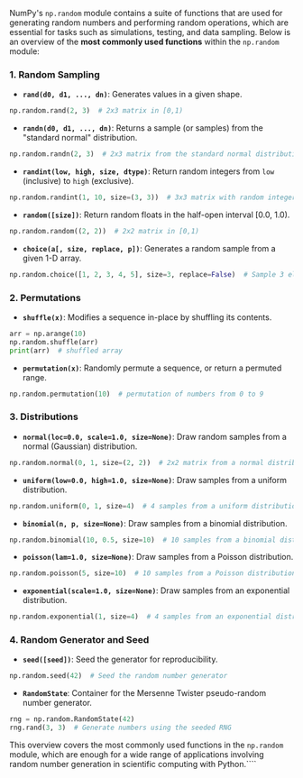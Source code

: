 NumPy's `np.random` module contains a suite of functions that are used for generating random numbers and performing
random operations, which are essential for tasks such as simulations, testing, and data sampling. Below is an overview
of the **most commonly used functions** within the `np.random` module:

### 1. Random Sampling

- **`rand(d0, d1, ..., dn)`**:
  Generates values in a given shape.

```python
np.random.rand(2, 3)  # 2x3 matrix in [0,1)
```

- **`randn(d0, d1, ..., dn)`**:
  Returns a sample (or samples) from the "standard normal" distribution.

```python
np.random.randn(2, 3)  # 2x3 matrix from the standard normal distribution
```

- **`randint(low, high, size, dtype)`**:
  Return random integers from `low` (inclusive) to `high` (exclusive).

```python
np.random.randint(1, 10, size=(3, 3))  # 3x3 matrix with random integers from 1 to 9
```

- **`random([size])`**:
  Return random floats in the half-open interval [0.0, 1.0).

```python
np.random.random((2, 2))  # 2x2 matrix in [0,1)
```

- **`choice(a[, size, replace, p])`**:
  Generates a random sample from a given 1-D array.

```python
np.random.choice([1, 2, 3, 4, 5], size=3, replace=False)  # Sample 3 elements without replacement
```

### 2. Permutations

- **`shuffle(x)`**:
  Modifies a sequence in-place by shuffling its contents.

```python
arr = np.arange(10)
np.random.shuffle(arr)
print(arr)  # shuffled array
```

- **`permutation(x)`**:
  Randomly permute a sequence, or return a permuted range.

```python
np.random.permutation(10)  # permutation of numbers from 0 to 9
```

### 3. Distributions

- **`normal(loc=0.0, scale=1.0, size=None)`**:
  Draw random samples from a normal (Gaussian) distribution.

```python
np.random.normal(0, 1, size=(2, 2))  # 2x2 matrix from a normal distribution with mean 0 and std 1
```

- **`uniform(low=0.0, high=1.0, size=None)`**:
  Draw samples from a uniform distribution.

```python
np.random.uniform(0, 1, size=4)  # 4 samples from a uniform distribution between 0 and 1
```

- **`binomial(n, p, size=None)`**:
  Draw samples from a binomial distribution.

```python
np.random.binomial(10, 0.5, size=10)  # 10 samples from a binomial distribution with n=10, p=0.5
```

- **`poisson(lam=1.0, size=None)`**:
  Draw samples from a Poisson distribution.

```python
np.random.poisson(5, size=10)  # 10 samples from a Poisson distribution with lambda=5
```

- **`exponential(scale=1.0, size=None)`**:
  Draw samples from an exponential distribution.

```python
np.random.exponential(1, size=4)  # 4 samples from an exponential distribution with scale=1
```

### 4. Random Generator and Seed

- **`seed([seed])`**:
  Seed the generator for reproducibility.

```python
np.random.seed(42)  # Seed the random number generator
```

- **`RandomState`**:
  Container for the Mersenne Twister pseudo-random number generator.

```python
rng = np.random.RandomState(42)
rng.rand(3, 3)  # Generate numbers using the seeded RNG
```

This overview covers the most commonly used functions in the `np.random` module, which are enough for a wide range of
applications involving random number generation in scientific computing with Python.````